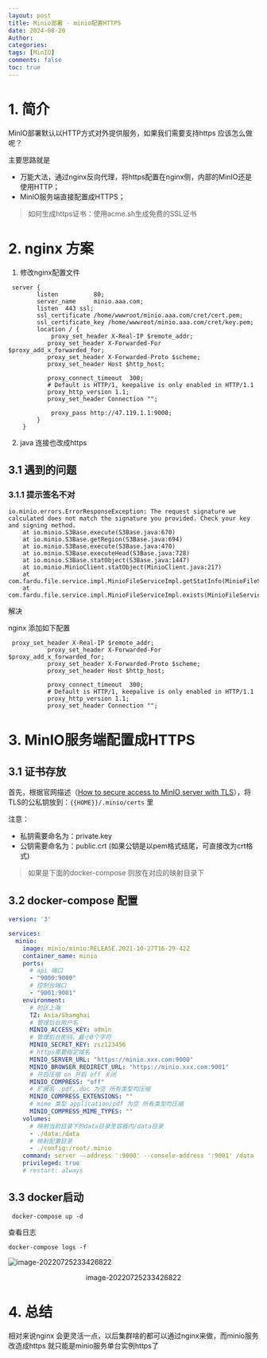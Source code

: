```yaml
---
layout: post
title: Minio部署 - minio配置HTTPS
date: 2024-08-20
Author: 
categories: 
tags: [MinIO]
comments: false
toc: true
---
```




# 1. 简介

MinIO部署默认以HTTP方式对外提供服务，如果我们需要支持https 应该怎么做呢？

主要思路就是

- 万能大法，通过nginx反向代理，将https配置在nginx侧，内部的MinIO还是使用HTTP；
- MinIO服务端直接配置成HTTPS；

>如何生成https证书：使用acme.sh生成免费的SSL证书

# 2. nginx 方案

1. 修改nginx配置文件

```nginx
 server {
        listen          80;
        server_name     minio.aaa.com;
        listen  443 ssl;
        ssl_certificate /home/wwwroot/minio.aaa.com/cret/cert.pem;
        ssl_certificate_key /home/wwwroot/minio.aaa.com/cret/key.pem;
        location / {
            proxy_set_header X-Real-IP $remote_addr;
           proxy_set_header X-Forwarded-For $proxy_add_x_forwarded_for;
           proxy_set_header X-Forwarded-Proto $scheme;
           proxy_set_header Host $http_host;

           proxy_connect_timeout  300;
           # Default is HTTP/1, keepalive is only enabled in HTTP/1.1
           proxy_http_version 1.1;
           proxy_set_header Connection "";

            proxy_pass http://47.119.1.1:9000;
        }
    }
```

2. java 连接也改成https

## 3.1 遇到的问题

### 3.1.1 提示签名不对

```shell
io.minio.errors.ErrorResponseException: The request signature we calculated does not match the signature you provided. Check your key and signing method.
    at io.minio.S3Base.execute(S3Base.java:670)
    at io.minio.S3Base.getRegion(S3Base.java:694)
    at io.minio.S3Base.execute(S3Base.java:470)
    at io.minio.S3Base.executeHead(S3Base.java:728)
    at io.minio.S3Base.statObject(S3Base.java:1447)
    at io.minio.MinioClient.statObject(MinioClient.java:217)
    at com.fardu.file.service.impl.MinioFileServiceImpl.getStatInfo(MinioFileServiceImpl.java:283)
    at com.fardu.file.service.impl.MinioFileServiceImpl.exists(MinioFileServiceImpl.java:201)
```

解决

nginx 添加如下配置

```nginx
 proxy_set_header X-Real-IP $remote_addr;
           proxy_set_header X-Forwarded-For $proxy_add_x_forwarded_for;
           proxy_set_header X-Forwarded-Proto $scheme;
           proxy_set_header Host $http_host;

           proxy_connect_timeout  300;
           # Default is HTTP/1, keepalive is only enabled in HTTP/1.1
           proxy_http_version 1.1;
           proxy_set_header Connection "";
```

# 3. MinIO服务端配置成HTTPS

## 3.1 证书存放

首先，根据官网描述（[How to secure access to MinIO server with TLS](https://docs.min.io/docs/how-to-secure-access-to-minio-server-with-tls.html)），将TLS的公私钥放到：`{{HOME}}/.minio/certs` 里

注意：

- 私钥需要命名为：private.key
- 公钥需要命名为：public.crt (如果公钥是以pem格式结尾，可直接改为crt格式)

>如果是下面的docker-compose 则放在对应的映射目录下

## 3.2 docker-compose 配置

```yaml
version: '3'

services:
  minio:
    image: minio/minio:RELEASE.2021-10-27T16-29-42Z
    container_name: minio
    ports:
      # api 端口
      - "9000:9000"
      # 控制台端口
      - "9001:9001"
    environment:
      # 时区上海
      TZ: Asia/Shanghai
      # 管理后台用户名
      MINIO_ACCESS_KEY: admin
      # 管理后台密码，最小8个字符
      MINIO_SECRET_KEY: zsz123456
      # https需要指定域名
      MINIO_SERVER_URL: "https://minio.xxx.com:9000"
      MINIO_BROWSER_REDIRECT_URL: "https://minio.xxx.com:9001"
      # 开启压缩 on 开启 off 关闭
      MINIO_COMPRESS: "off"
      # 扩展名 .pdf,.doc 为空 所有类型均压缩
      MINIO_COMPRESS_EXTENSIONS: ""
      # mime 类型 application/pdf 为空 所有类型均压缩
      MINIO_COMPRESS_MIME_TYPES: ""
    volumes:
      # 映射当前目录下的data目录至容器内/data目录
      - ./data:/data
      # 映射配置目录
      - ./config:/root/.minio
    command: server --address ':9000' --console-address ':9001' /data  # 指定容器中的目录 /data
    privileged: true
    # restart: always
```

## 3.3 docker启动

```shell
 docker-compose up -d
```

查看日志

```shell
docker-compose logs -f
```

![image-20220725233426822](https://pic.altair288.eu.org/file/67edec541ef05f02753fc.png)

<center>image-20220725233426822</center>

# 4. 总结

相对来说nginx 会更灵活一点，以后集群啥的都可以通过nginx来做，而minio服务改造成https 就只能是minio服务单台实例https了
